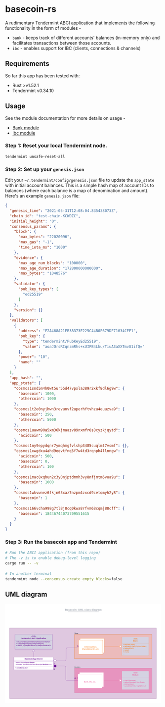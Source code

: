 # basecoin-rs

A rudimentary Tendermint ABCI application that implements the following functionality in the form of modules - 
* `bank` - keeps track of different accounts' balances (in-memory only) and facilitates transactions between those accounts.
* `ibc` - enables support for IBC (clients, connections & channels)

## Requirements

So far this app has been tested with:

* Rust >v1.52.1
* Tendermint v0.34.10

## Usage

See the module documentation for more details on usage -
* [Bank module](docs/modules/bank.md)
* [Ibc module](docs/modules/ibc.md)

### Step 1: Reset your local Tendermint node.

```bash
tendermint unsafe-reset-all
```

### Step 2: Set up your `genesis.json`

Edit your `~/.tendermint/config/genesis.json` file to update the `app_state` with initial account balances. This is a
simple hash map of account IDs to balances (where each balance is a map of denomination and amount). Here's an
example `genesis.json` file:

```json
{
  "genesis_time": "2021-05-31T12:08:04.835438073Z",
  "chain_id": "test-chain-KCWDZC",
  "initial_height": "0",
  "consensus_params": {
    "block": {
      "max_bytes": "22020096",
      "max_gas": "-1",
      "time_iota_ms": "1000"
    },
    "evidence": {
      "max_age_num_blocks": "100000",
      "max_age_duration": "172800000000000",
      "max_bytes": "1048576"
    },
    "validator": {
      "pub_key_types": [
        "ed25519"
      ]
    },
    "version": {}
  },
  "validators": [
    {
      "address": "F2A468A21FB38373E225C44B0F679DE71034CEE1",
      "pub_key": {
        "type": "tendermint/PubKeyEd25519",
        "value": "aoaJOrsRIqnzmRhs+xUIFB4Lku/TiuA3aXXTmvG1ifQ="
      },
      "power": "10",
      "name": ""
    }
  ],
  "app_hash": "",
  "app_state": {
    "cosmos1snd5m4h0wt5ur55d47vpxla389r2xkf8dl6g9w": {
      "basecoin": 1000,
      "othercoin": 1000
    },
    "cosmos1t2e0nyjhwn3revunvf2uperhftvhzu4euuzva9": {
      "basecoin": 250,
      "othercoin": 5000
    },
    "cosmos1uawm90a5xm36kjmaazv89nxmfr8s8cyzkjqytd": {
      "acidcoin": 500
    },
    "cosmos1ny9epydqnr7ymqhmgfvlshp3485cuqlmt7vsmf": {},
    "cosmos1xwgdxu4ahd9eevtfnq5f7w4td3rqnph4llnngw": {
      "acidcoin": 500,
      "basecoin": 0,
      "othercoin": 100
    },
    "cosmos1mac8xqhun2c3y0njptdmmh3vy8nfjmtm6vua9u": {
      "basecoin": 1000
    },
    "cosmos1wkvwnez6fkjn63xaz7nzpm4zxcd9cetqmyh2y8": {
      "basecoin": 1
    },
    "cosmos166vcha998g7tl8j8cq0kwa8rfvm68cqmj88cff": {
      "basecoin": 18446744073709551615
    }
  }
}
```

### Step 3: Run the basecoin app and Tendermint

```bash
# Run the ABCI application (from this repo)
# The -v is to enable debug-level logging
cargo run -- -v

# In another terminal
tendermint node --consensus.create_empty_blocks=false
```

## UML diagram

![UML diagram](docs/images/uml-diagram.png)
